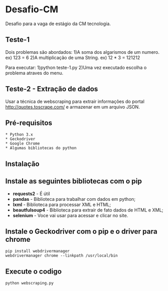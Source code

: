 # Desafio-CM
Desafio para a vaga de estágio da CM tecnologia.

## Teste-1
Dois problemas são abordados:
	1)A soma dos algarismos de um numero.
		ex) 123 = 6
	2)A multiplicação de uma String.
		ex) 12 * 3 = 121212

Para executar: 
	1)python teste-1.py
	2)Uma vez executado escolha o problema atraves do menu.
	
## Teste-2 - Extração de dados
Usar a técnica de webscraping para extrair informações do portal http://quotes.toscrape.com/ e armazenar em um arquivo JSON.

## Pré-requisitos

	* Python 3.x
	* Geckodriver
	* Google Chrome
	* Algumas bibliotecas do python

## Instalação

## Instale as seguintes bibliotecas com o pip
	
* **requests2** - É útil
* **pandas** - Biblioteca para trabalhar com dados em python;
* **lxml** - Biblioteca para processar XML e HTML;
* **beautfulsoup4** - Biblioteca para extrair de fato dados de HTML e XML;
* **selenium** - Voce vai usar para acessar e clicar no site.
	 
## Instale o Geckodriver com o pip e o driver para chrome
```	 
pip install webdrivermanager
webdrivermanager chrome --linkpath /usr/local/bin
```

## Execute o codigo
```
python webscraping.py
```


	